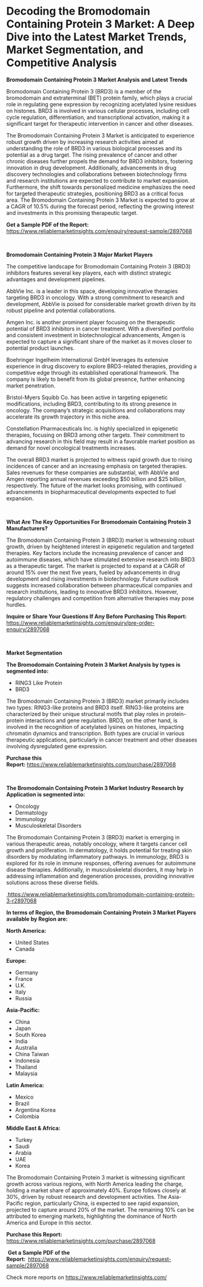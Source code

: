 <p><h1>Decoding the Bromodomain Containing Protein 3 Market: A Deep Dive into the Latest Market Trends, Market Segmentation, and Competitive Analysis</h1></p><p><strong>Bromodomain Containing Protein 3 Market Analysis and Latest Trends</strong></p>
<p><p>Bromodomain Containing Protein 3 (BRD3) is a member of the bromodomain and extraterminal (BET) protein family, which plays a crucial role in regulating gene expression by recognizing acetylated lysine residues on histones. BRD3 is involved in various cellular processes, including cell cycle regulation, differentiation, and transcriptional activation, making it a significant target for therapeutic intervention in cancer and other diseases.</p><p>The Bromodomain Containing Protein 3 Market is anticipated to experience robust growth driven by increasing research activities aimed at understanding the role of BRD3 in various biological processes and its potential as a drug target. The rising prevalence of cancer and other chronic diseases further propels the demand for BRD3 inhibitors, fostering innovation in drug development. Additionally, advancements in drug discovery technologies and collaborations between biotechnology firms and research institutions are expected to contribute to market expansion. Furthermore, the shift towards personalized medicine emphasizes the need for targeted therapeutic strategies, positioning BRD3 as a critical focus area. The Bromodomain Containing Protein 3 Market is expected to grow at a CAGR of 10.5% during the forecast period, reflecting the growing interest and investments in this promising therapeutic target.</p></p>
<p><strong>Get a Sample PDF of the Report:&nbsp;</strong> <a href="https://www.reliablemarketinsights.com/enquiry/request-sample/2897068?utm_campaign=1948&utm_medium=2&utm_source=Github&utm_content=ia&utm_term=15032025&utm_id=bromodomain-containing-protein-3">https://www.reliablemarketinsights.com/enquiry/request-sample/2897068</a></p>
<p>&nbsp;</p>
<p><strong>Bromodomain Containing Protein 3 Major Market Players</strong></p>
<p><p>The competitive landscape for Bromodomain Containing Protein 3 (BRD3) inhibitors features several key players, each with distinct strategic advantages and development pipelines. </p><p>AbbVie Inc. is a leader in this space, developing innovative therapies targeting BRD3 in oncology. With a strong commitment to research and development, AbbVie is poised for considerable market growth driven by its robust pipeline and potential collaborations. </p><p>Amgen Inc. is another prominent player focusing on the therapeutic potential of BRD3 inhibitors in cancer treatment. With a diversified portfolio and consistent investment in biotechnological advancements, Amgen is expected to capture a significant share of the market as it moves closer to potential product launches. </p><p>Boehringer Ingelheim International GmbH leverages its extensive experience in drug discovery to explore BRD3-related therapies, providing a competitive edge through its established operational framework. The company is likely to benefit from its global presence, further enhancing market penetration. </p><p>Bristol-Myers Squibb Co. has been active in targeting epigenetic modifications, including BRD3, contributing to its strong presence in oncology. The company’s strategic acquisitions and collaborations may accelerate its growth trajectory in this niche area.</p><p>Constellation Pharmaceuticals Inc. is highly specialized in epigenetic therapies, focusing on BRD3 among other targets. Their commitment to advancing research in this field may result in a favorable market position as demand for novel oncological treatments increases.</p><p>The overall BRD3 market is projected to witness rapid growth due to rising incidences of cancer and an increasing emphasis on targeted therapies. Sales revenues for these companies are substantial, with AbbVie and Amgen reporting annual revenues exceeding $50 billion and $25 billion, respectively. The future of the market looks promising, with continued advancements in biopharmaceutical developments expected to fuel expansion.</p></p>
<p>&nbsp;</p>
<p><strong>What Are The Key Opportunities For Bromodomain Containing Protein 3 Manufacturers?</strong></p>
<p><p>The Bromodomain Containing Protein 3 (BRD3) market is witnessing robust growth, driven by heightened interest in epigenetic regulation and targeted therapies. Key factors include the increasing prevalence of cancer and autoimmune diseases, which have stimulated extensive research into BRD3 as a therapeutic target. The market is projected to expand at a CAGR of around 15% over the next five years, fueled by advancements in drug development and rising investments in biotechnology. Future outlook suggests increased collaboration between pharmaceutical companies and research institutions, leading to innovative BRD3 inhibitors. However, regulatory challenges and competition from alternative therapies may pose hurdles.</p></p>
<p><strong>Inquire or Share Your Questions If Any Before Purchasing This Report:</strong> <a href="https://www.reliablemarketinsights.com/enquiry/pre-order-enquiry/2897068?utm_campaign=1948&utm_medium=2&utm_source=Github&utm_content=ia&utm_term=15032025&utm_id=bromodomain-containing-protein-3">https://www.reliablemarketinsights.com/enquiry/pre-order-enquiry/2897068</a></p>
<p>&nbsp;</p>
<p><strong>Market Segmentation</strong></p>
<p><strong>The Bromodomain Containing Protein 3 Market Analysis by types is segmented into:</strong></p>
<p><ul><li>RING3 Like Protein</li><li>BRD3</li></ul></p>
<p><p>The Bromodomain Containing Protein 3 (BRD3) market primarily includes two types: RING3-like proteins and BRD3 itself. RING3-like proteins are characterized by their unique structural motifs that play roles in protein-protein interactions and gene regulation. BRD3, on the other hand, is involved in the recognition of acetylated lysines on histones, impacting chromatin dynamics and transcription. Both types are crucial in various therapeutic applications, particularly in cancer treatment and other diseases involving dysregulated gene expression.</p></p>
<p><strong>Purchase this Report:&nbsp;</strong><a href="https://www.reliablemarketinsights.com/purchase/2897068?utm_campaign=1948&utm_medium=2&utm_source=Github&utm_content=ia&utm_term=15032025&utm_id=bromodomain-containing-protein-3">https://www.reliablemarketinsights.com/purchase/2897068</a></p>
<p>&nbsp;</p>
<p><strong>The Bromodomain Containing Protein 3 Market Industry Research by Application is segmented into:</strong></p>
<p><ul><li>Oncology</li><li>Dermatology</li><li>Immunology</li><li>Musculoskeletal Disorders</li></ul></p>
<p><p>The Bromodomain Containing Protein 3 (BRD3) market is emerging in various therapeutic areas, notably oncology, where it targets cancer cell growth and proliferation. In dermatology, it holds potential for treating skin disorders by modulating inflammatory pathways. In immunology, BRD3 is explored for its role in immune responses, offering avenues for autoimmune disease therapies. Additionally, in musculoskeletal disorders, it may help in addressing inflammation and degeneration processes, providing innovative solutions across these diverse fields.</p></p>
<p><a href="https://www.reliablemarketinsights.com/bromodomain-containing-protein-3-r2897068?utm_campaign=1948&utm_medium=2&utm_source=Github&utm_content=ia&utm_term=15032025&utm_id=bromodomain-containing-protein-3">&nbsp;https://www.reliablemarketinsights.com/bromodomain-containing-protein-3-r2897068</a></p>
<p><strong>In terms of Region, the Bromodomain Containing Protein 3 Market Players available by Region are:</strong></p>
<p>
    <p> <strong> North America: </strong>
        <ul>
            <li>United States</li>
            <li>Canada</li>
        </ul>
        </p> 
    <p> <strong> Europe: </strong>
        <ul>
            <li>Germany</li>
            <li>France</li>
            <li>U.K.</li>
            <li>Italy</li>
            <li>Russia</li>
        </ul>
        </p> 
    <p> <strong> Asia-Pacific: </strong>
        <ul>
            <li>China</li>
            <li>Japan</li>
            <li>South Korea</li>
            <li>India</li>
            <li>Australia</li>
            <li>China Taiwan</li>
            <li>Indonesia</li>
            <li>Thailand</li>
            <li>Malaysia</li>
        </ul>
        </p> 
    <p> <strong> Latin America: </strong>
        <ul>
            <li>Mexico</li>
            <li>Brazil</li>
            <li>Argentina Korea</li>
            <li>Colombia</li>
        </ul>
        </p> 
    <p> <strong> Middle East & Africa: </strong>
        <ul>
            <li>Turkey</li>
            <li>Saudi</li>
            <li>Arabia</li>
            <li>UAE</li>
            <li>Korea</li>
        </ul>
    </p>
    </p>
<p><p>The Bromodomain Containing Protein 3 market is witnessing significant growth across various regions, with North America leading the charge, holding a market share of approximately 40%. Europe follows closely at 30%, driven by robust research and development activities. The Asia-Pacific region, particularly China, is expected to see rapid expansion, projected to capture around 20% of the market. The remaining 10% can be attributed to emerging markets, highlighting the dominance of North America and Europe in this sector.</p></p>
<p><strong>Purchase this Report: </strong><a href="https://www.reliablemarketinsights.com/purchase/2897068?utm_campaign=1948&utm_medium=2&utm_source=Github&utm_content=ia&utm_term=15032025&utm_id=bromodomain-containing-protein-3">https://www.reliablemarketinsights.com/purchase/2897068</a></p>
<p>&nbsp;<strong>Get a Sample PDF of the Report:&nbsp;&nbsp;</strong><a href="https://www.reliablemarketinsights.com/enquiry/request-sample/2897068?utm_campaign=1948&utm_medium=2&utm_source=Github&utm_content=ia&utm_term=15032025&utm_id=bromodomain-containing-protein-3">https://www.reliablemarketinsights.com/enquiry/request-sample/2897068</a></p>
<p><strong></strong></p>
<p>Check more reports on <a href="https://www.reliablemarketinsights.com/?utm_campaign=1948&utm_medium=2&utm_source=Github&utm_content=ia&utm_term=15032025&utm_id=bromodomain-containing-protein-3">https://www.reliablemarketinsights.com/</a></p>